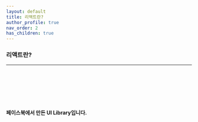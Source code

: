```yaml
---
layout: default
title: 리액트란?
author_profile: true
nav_order: 2
has_children: true
---
```


### 리액트란?
***  
<br>
<br>
<br>
<br>
<br>  

#### 페이스북에서 만든 UI Library입니다.
<br/>
<br/>
<br/>
